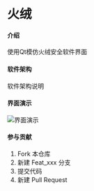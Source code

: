 # 火绒

#### 介绍
使用Qt模仿火绒安全软件界面

#### 软件架构
软件架构说明

#### 界面演示

![界面演示](https://hudejie.gitee.io/huorong_copy/demo.gif)

#### 参与贡献

1.  Fork 本仓库
2.  新建 Feat_xxx 分支
3.  提交代码
4.  新建 Pull Request

